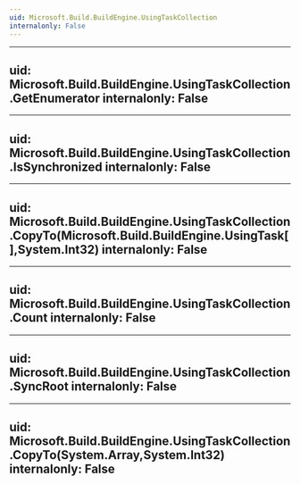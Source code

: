 ```yaml
---
uid: Microsoft.Build.BuildEngine.UsingTaskCollection
internalonly: False
---
```


---
uid: Microsoft.Build.BuildEngine.UsingTaskCollection.GetEnumerator
internalonly: False
---

---
uid: Microsoft.Build.BuildEngine.UsingTaskCollection.IsSynchronized
internalonly: False
---

---
uid: Microsoft.Build.BuildEngine.UsingTaskCollection.CopyTo(Microsoft.Build.BuildEngine.UsingTask[],System.Int32)
internalonly: False
---

---
uid: Microsoft.Build.BuildEngine.UsingTaskCollection.Count
internalonly: False
---

---
uid: Microsoft.Build.BuildEngine.UsingTaskCollection.SyncRoot
internalonly: False
---

---
uid: Microsoft.Build.BuildEngine.UsingTaskCollection.CopyTo(System.Array,System.Int32)
internalonly: False
---
